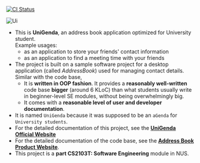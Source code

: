 [![CI Status](https://github.com/se-edu/addressbook-level3/workflows/Java%20CI/badge.svg)](https://github.com/AY2122S2-CS2103T-W09-1/tp/actions)

![Ui](docs/images/Ui.png)

* This is **UniGenda**, an address book application optimized for University student.<br>
  Example usages:
  * as an application to store your friends' contact information
  * as an application to find a meeting time with your friends
* The project is built on a sample software project for a desktop application (called _AddressBook_) used for managing contact details. Similar with the code base,
  * It is **written in OOP fashion**. It provides a **reasonably well-written** code base **bigger** (around 6 KLoC) than what students usually write in beginner-level SE modules, without being overwhelmingly big.
  * It comes with a **reasonable level of user and developer documentation**.
* It is named `UniGenda` because it was supposed to be an `aGenda` for `University students`.
* For the detailed documentation of this project, see the **[UniGenda Official Website]()**
* For the detailed documentation of the code base, see the **[Address Book Product Website](https://ay2122s2-cs2103t-w09-1.github.io/tp/)**.
* This project is a **part CS2103T: Software Engineering** module in NUS.